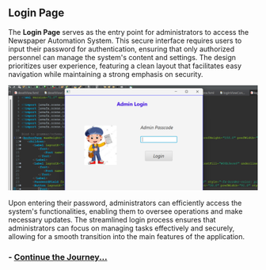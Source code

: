 ## Login Page

The **Login Page** serves as the entry point for administrators to access the Newspaper Automation System. This secure interface requires users to input their password for authentication, ensuring that only authorized personnel can manage the system's content and settings. The design prioritizes user experience, featuring a clean layout that facilitates easy navigation while maintaining a strong emphasis on security.

![Login Page Screenshot](assets/loginPage.png)

Upon entering their password, administrators can efficiently access the system's functionalities, enabling them to oversee operations and make necessary updates. The streamlined login process ensures that administrators can focus on managing tasks effectively and securely, allowing for a smooth transition into the main features of the application.

### - [Continue the Journey...](Page9.md)
